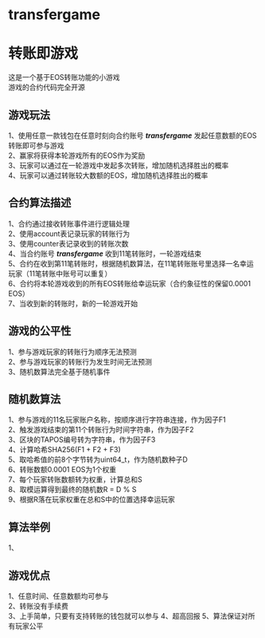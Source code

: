 # transfergame
# 转账即游戏

这是一个基于EOS转账功能的小游戏  
游戏的合约代码完全开源  

## 游戏玩法  
1、使用任意一款钱包在任意时刻向合约账号 ***transfergame*** 发起任意数额的EOS转账即可参与游戏  
2、赢家将获得本轮游戏所有的EOS作为奖励  
3、玩家可以通过在一轮游戏中发起多次转账，增加随机选择胜出的概率  
4、玩家可以通过转账较大数额的EOS，增加随机选择胜出的概率  

## 合约算法描述
1、合约通过接收转账事件进行逻辑处理  
2、使用account表记录玩家的转账行为  
3、使用counter表记录收到的转账次数  
4、当合约账号 ***transfergame*** 收到11笔转账时，一轮游戏结束  
5、合约在收到第11笔转账时，根据随机数算法，在11笔转账账号里选择一名幸运玩家（11笔转账中账号可以重复）  
6、合约将本轮游戏收到的所有EOS转账给幸运玩家（合约象征性的保留0.0001 EOS）  
7、当收到新的转账时，新的一轮游戏开始  

## 游戏的公平性
1、参与游戏玩家的转账行为顺序无法预测  
2、参与游戏玩家的转账行为发生时间无法预测  
3、随机数算法完全基于随机事件  

## 随机数算法
1、参与游戏的11名玩家账户名称，按顺序进行字符串连接，作为因子F1  
2、触发游戏结束的第11个转账行为时间字符串，作为因子F2  
3、区块的TAPOS编号转为字符串，作为因子F3  
4、计算哈希SHA256(F1 + F2 + F3)  
5、取哈希值的前8个字节转为uint64_t，作为随机数种子D  
6、转账数额0.0001 EOS为1个权重  
7、每个玩家转账数额转为权重，计算总和S  
8、取模运算得到最终的随机数R = D % S  
9、根据R落在玩家权重在总和S中的位置选择幸运玩家  

## 算法举例
1、  

## 游戏优点
1、任意时间、任意数额均可参与  
2、转账没有手续费  
3、上手简单，只要有支持转账的钱包就可以参与
4、超高回报
5、算法保证对所有玩家公平


